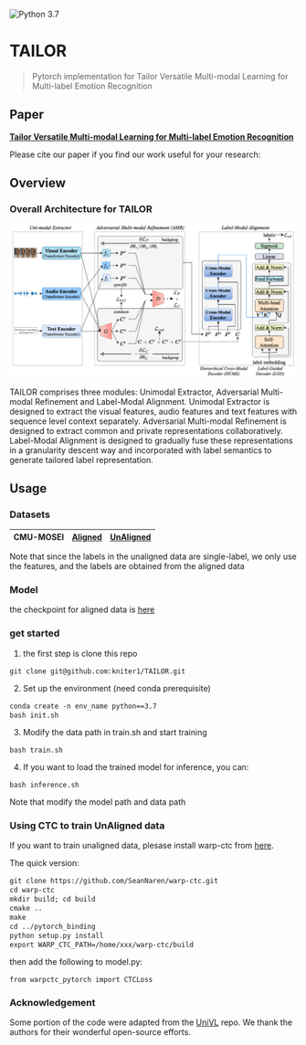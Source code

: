 ![Python 3.7](https://img.shields.io/badge/python-3.7-blue.svg)  

# TAILOR
> Pytorch implementation for Tailor Versatile Multi-modal Learning for Multi-label Emotion Recognition

## Paper
[**Tailor Versatile Multi-modal Learning for Multi-label Emotion Recognition**](https://aaai.org/Conferences/AAAI-22/aaai22call/)

Please cite our paper if you find our work useful for your research:
## Overview

### Overall Architecture for TAILOR
<p align="center">
<img src='imgs/architecture.png' width="500px"/>

TAILOR comprises three modules: Unimodal Extractor, Adversarial Multi-modal Refinement and Label-Modal Alignment. Unimodal Extractor is designed to extract the visual features, audio features and text features with sequence level context separately. Adversarial Multi-modal Refinement is designed to extract common and private representations collaboratively. Label-Modal Alignment is designed to gradually fuse these representations in a granularity descent way and incorporated with label semantics to generate tailored label representation. 
## Usage

### Datasets

|CMU-MOSEI| [Aligned](https://drive.google.com/file/d/1A7HTBxle5AOFt66mqNIRDM3DOws_tNXH/view?usp=sharing) | [UnAligned](http://immortal.multicomp.cs.cmu.edu/raw_datasets/processed_data/cmu-mosei/seq_length_50/mosei_senti_data_noalign.pkl) |
| ---- | ---- | ---- |


Note that since the labels in the unaligned data are single-label, we only use the features, and the labels are obtained from the aligned data

### Model
the checkpoint for aligned data is [here](https://drive.google.com/file/d/1dgdoqtAq3LBwzqeH3DNx7R4QKwRiXeAi/view?usp=sharing)

### get started

1. the first step is clone this repo

```
git clone git@github.com:kniter1/TAILOR.git
```

2. Set up the environment (need conda prerequisite)

```
conda create -n env_name python==3.7
bash init.sh
```

3. Modify the data path in train.sh and start training
```
bash train.sh
```

4. If you want to load the trained model for inference, you can:
   
```
bash inference.sh
```
Note that modify the model path and data path

### Using CTC to train UnAligned data

If you want to train unaligned data, plesase install warp-ctc from [here](https://github.com/baidu-research/warp-ctc).

The quick version:
~~~~
git clone https://github.com/SeanNaren/warp-ctc.git
cd warp-ctc
mkdir build; cd build
cmake ..
make
cd ../pytorch_binding
python setup.py install
export WARP_CTC_PATH=/home/xxx/warp-ctc/build
~~~~

then add the following to model.py:
```
from warpctc_pytorch import CTCLoss
```

### Acknowledgement
Some portion of the code were adapted from the [UniVL](https://github.com/microsoft/UniVL) repo.
We thank the authors for their wonderful open-source efforts.


